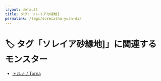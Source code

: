 ```yaml
---
layout: default
title: タグ: ソレイア砂縁地]
permalink: /tags/soreiasha-yuan-di/
---
```

# 🏷️ タグ「ソレイア砂縁地]」に関連するモンスター

- [トルナ / Torna](/monsterdex/monster/Torna.html)